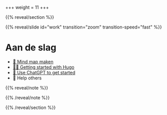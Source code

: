 +++
weight = 11
+++


{{% reveal/section %}}

{{% reveal/slide id="work" transition="zoom" transition-speed="fast" %}}

# Aan de slag

- [📒 Mind map maken](#mindmap)
- [👨‍💻 Getting started with Hugo](https://gohugo.io/)
- [🤖 Use ChatGPT to get started](#prompts)
- 💙 Help others


{{% reveal/note %}}

{{% /reveal/note %}}

{{% /reveal/section %}}
